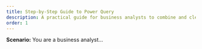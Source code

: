 ```yaml
---
title: Step-by-Step Guide to Power Query
description: A practical guide for business analysts to combine and clean Excel files using Power Query's visual interface.
order: 1
---
```


**Scenario:** You are a business analyst...
